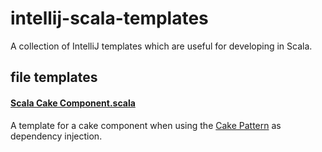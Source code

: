 # intellij-scala-templates
A collection of IntelliJ templates which are useful for developing in Scala.

## file templates

#### [Scala Cake Component.scala](https://github.com/Sebruck/intellij-scala-templates/blob/master/fileTemplates/Scala%20Cake%20Component.scala) 
A template for a cake component when using the [Cake Pattern](http://www.cakesolutions.net/teamblogs/2011/12/19/cake-pattern-in-depth) as dependency injection.